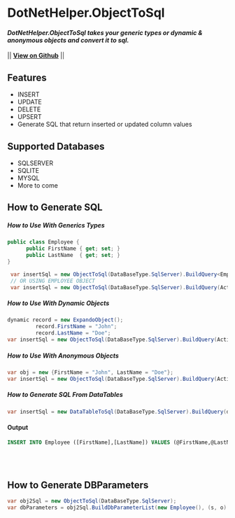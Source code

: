 # DotNetHelper.ObjectToSql

#### *DotNetHelper.ObjectToSql takes your generic types or dynamic & anonymous objects and convert it to sql.* 

|| [**View on Github**][Github] || 


## Features
+ INSERT
+ UPDATE
+ DELETE
+ UPSERT
+ Generate SQL that return inserted or updated column values

## Supported Databases
+ SQLSERVER
+ SQLITE
+ MYSQL
+ More to come

## How to Generate SQL


##### How to Use With Generics Types

```csharp
public class Employee {
      public FirstName { get; set; }
      public LastName  { get; set; }
}
```
```csharp
 var insertSql = new ObjectToSql(DataBaseType.SqlServer).BuildQuery<Employee>(ActionType.Insert);
 // OR USING EMPLOYEE OBJECT
 var insertSql = new ObjectToSql(DataBaseType.SqlServer).BuildQuery(ActionType.Insert,new Employee());
```      
 




##### How to Use With Dynamic Objects
```csharp
dynamic record = new ExpandoObject();
         record.FirstName = "John";
         record.LastName = "Doe";
var insertSql = new ObjectToSql(DataBaseType.SqlServer).BuildQuery(ActionType.Insert, record, "Employee");
```


##### How to Use With Anonymous Objects
```csharp
var obj = new {FirstName = "John", LastName = "Doe"};
var insertSql = new ObjectToSql(DataBaseType.SqlServer).BuildQuery(ActionType.Insert, obj, "Employee");
```

##### How to Generate SQL From DataTables

```csharp
var insertSql = new DataTableToSql(DataBaseType.SqlServer).BuildQuery(dataTable, ActionType.Insert);
```

#### Output
```sql
INSERT INTO Employee ([FirstName],[LastName]) VALUES (@FirstName,@LastName)
```

<br/>
<br/>

## How to Generate DBParameters

```csharp
var obj2Sql = new ObjectToSql(DataBaseType.SqlServer); 
var dbParameters = obj2Sql.BuildDbParameterList(new Employee(), (s, o) => new SqlParameter(s, o));
```

<br/>
<br/>


<!-- Links. -->

[1]:  https://gist.github.com/davidfowl/ed7564297c61fe9ab814
[2]: http://themofade.github.io/DotNetHelper.ObjectToSql

[Cake]: https://gist.github.com/davidfowl/ed7564297c61fe9ab814
[Azure DevOps]: https://gist.github.com/davidfowl/ed7564297c61fe9ab814
[AppVeyor]: https://gist.github.com/davidfowl/ed7564297c61fe9ab814
[GitVersion]: https://gitversion.readthedocs.io/en/latest/
[Nuget]: https://gist.github.com/davidfowl/ed7564297c61fe9ab814
[Chocolately]: https://gist.github.com/davidfowl/ed7564297c61fe9ab814
[WiX]: http://wixtoolset.org/
[DocFx]: https://dotnet.github.io/docfx/
[Github]: https://github.com/TheMofaDe/DotNetHelper.ObjectToSql


<!-- Documentation Links. -->
[Docs]: https://themofade.github.io/DotNetHelper.ObjectToSql/index.html
[Docs-API]: https://themofade.github.io/DotNetHelper.ObjectToSql/api/DotNetHelper.ObjectToSql.Attribute.html
[Docs-Tutorials]: https://themofade.github.io/DotNetHelper.ObjectToSql/tutorials/index.html
[Docs-samples]: https://dotnet.github.io/docfx/
[Changelogs]: https://dotnet.github.io/docfx/